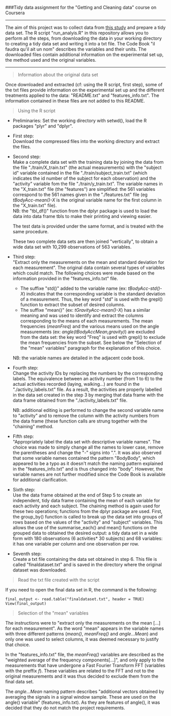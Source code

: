 ###Tidy data assignment for the "Getting and Cleaning data" course on Coursera
***
The aim of this project was to collect data from [this study](http://archive.ics.uci.edu/ml/datasets/Human+Activity+Recognition+Using+Smartphones) and prepare a tidy data set. The R script "run_analyis.R" in this repository allows you to perform all the steps, from downloading the data in your working directory to creating a tidy data set and writing it into a txt file. The Code Book "il faudra qu'il ait un nom" describes the variables and their units. 
The downloaded files contain additional information on the experimental set up, the method used and the original variables.    

***
> Information about the original data set  

Once downloaded and extracted (cf: using the R script, first step), some of the txt files provide information on the experimental set up and the different treatments applied to the data: "README.txt" and "features_info.txt". The information contained in these files are not added to this README.  

> Using the R script

* Preliminaries:
Set the working directory with setwd(), load the R packages "plyr" and "dplyr". 
  
* First step:  
Download the compressed files into the working directory and extract the files.

* Second step:  
Make a complete data set with the training data by joining the data from the file "./train/X\_train.txt" (the actual measurements) with the "subject id" variable contained in the file "./train/subject\_train.txt" (which indicates the id number of the subject for each observation) and the "activity" variable fom the file "./train/y\_train.txt". The variable names in the "X\_train.txt" file (the "features") are simplified: the 561 variables correspond to the 561 names given in the "./features.txt" file (eg *tBodyAcc-mean()-X* is the original variable name for the first column in the "X_train.txt" file).   
NB: the "tbl_df()" function from the dplyr package is used to load the data into data frame tbls to make their printing and viewing easier. 
  
  The test data is provided under the same format, and is treated with the same procedure.  
  
  These two complete data sets are then joined "vertically", to obtain a wide data set with 10,299 observations of 563 variables.  
  
* Third step:   
"Extract only the measurements on the mean and standard deviation for each measurement". 
The original data contain several types of variables which could match. The following choices were made based on the information provided in the "features_info.txt" file. 
  + The suffixe "std()" added to the variable name (ex: *tBodyAcc-std()-X*) indicates that the corresponding variable is the standard deviation of a measurement. Thus, the key word "std" is used with the grepl() function to extract the subset of desired columns. 
  + The suffixe "mean()" (ex: *tGravityAcc-mean()-X*) has a similar meaning and was used to identify and extract the columns corresponding to the means of each measurements. The mean frequencies (*meanFreq*) and the various means used on the angle measurements (ex: *angle(tBodyAccMean,gravity)*) are excluded from the data set: the key word "Freq" is used with grepl() to exclude the mean frequencies from the subset. See below the "Selection of the "mean" variables" paragraph for the explanation of this choice.   
  
  NB: the variable names are detailed in the adjacent code book.  

* Fourth step:  
Change the activity IDs by replacing the numbers by the corresponding labels. The equivalence between an activity number (from 1 to 6) to the actual activities recorded (laying, walking...) are found in the "./activity\_labels.txt" file. As a result, the activities are properly labelled in the data set created in the step 3 by merging that data frame with the data frame obtained from the "./activity\_labels.txt" file.  
  
  NB: additional editing is performed to change the second variable name to "activity" and to remove the column with the activity numbers from the data frame (these function calls are strung together with the "chaining" method.  
  
* Fifth step:  
"Appropriately label the data set with descriptive variable names". The choice was made to simply change all the names to lower case, remove the parentheses and change the "-" signs into ".". It was also observed that some variable names contained the pattern "BodyBody", which appeared to be a typo as it doesn't match the naming pattern explained in the "features\_info.txt" and is thus changed into "body". However, the variable names are not further modified since the Code Book is available for additional clarification.   
  
* Sixth step:    
Use the data frame obtained at the end of Step 5 to create an independent, tidy data frame containing the mean of each variable for each activity and each subject. The chaining method is again used for these two operations; functions from the dplyr package are used. First, the group\_by() function is called to break up the data set into groups of rows based on the values of the "activity" and "subject" variables. This allows the use of the summarise\_each() and mean() functions on the grouped data to obtained the desired output: a tidy data set in a wide form with 180 observations (6 activities* 30 subjects) and 68 variables: it has one variable per column and one observation per row.  

  
* Seventh step:  
Create a txt file containing the data set obtained in step 6. This file is called "finaldataset.txt" and is saved in the directory where the original dataset was downloaded.   
  
  
> Read the txt file created with the script  

If you need to open the final data set in R, the command is the following:
```{r}
final_output <- read.table("finaldataset.txt", header = TRUE)
View(final_output)
```

> Selection of the "mean" variables    

The instructions were to "extract only the measurements on the mean [...] for each measurement". As the word "mean" appears in the variable names with three different patterns (*mean()*, *meanFreq()* and *angle...Mean*) and only one was used to select columns, it was deemed necessary to justify that choice.  
  
In the "features\_info.txt" file, the *meanFreq()* variables are described as the "weighted average of the frequency components[...]", and only apply to the measurements that have undergone a Fast Fourier Transform FFT (variables with the preffix *f*). These variables are related to the FFT and not to the original measurements and it was thus decided to exclude them from the final data set.   
  
The *angle...Mean* naming pattern describes "additional vectors obtained by averaging the signals in a signal window sample. These are used on the angle() variable" (features\_info.txt). As they are features of angle(), it was decided that they do not match the project requirements.  
